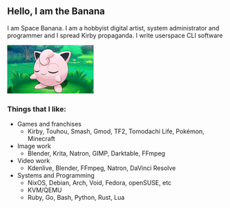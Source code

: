 ## Hello, I am the Banana
I am Space Banana. I am a hobbyist digital artist, system administrator and programmer and I spread Kirby propaganda. I write userspace CLI software

<img src="jigglypuff%202.png" width="200" />

### Things that I like:
- Games and franchises
  - Kirby, Touhou, Smash, Gmod, TF2, Tomodachi Life, Pokémon, Minecraft
- Image work
  - Blender, Krita, Natron, GIMP, Darktable, FFmpeg
- Video work
  - Kdenlive, Blender, FFmpeg, Natron, DaVinci Resolve
- Systems and Programming
  - NixOS, Debian, Arch, Void, Fedora, openSUSE, etc
  - KVM/QEMU
  - Ruby, Go, Bash, Python, Rust, Lua
